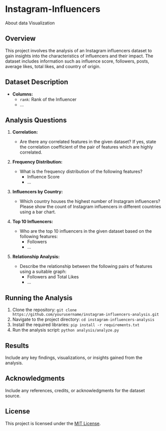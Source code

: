 # Instagram-Influencers
About data Visualization
## Overview

This project involves the analysis of an Instagram influencers dataset to gain insights into the characteristics of influencers and their impact. The dataset includes information such as influence score, followers, posts, average likes, total likes, and country of origin.

## Dataset Description

- **Columns:**
  - `rank`: Rank of the Influencer
  - ...

## Analysis Questions

1. **Correlation:**
   - Are there any correlated features in the given dataset? If yes, state the correlation coefficient of the pair of features which are highly correlated.

2. **Frequency Distribution:**
   - What is the frequency distribution of the following features?
     - Influence Score
     - ...

3. **Influencers by Country:**
   - Which country houses the highest number of Instagram influencers? Please show the count of Instagram influencers in different countries using a bar chart.

4. **Top 10 Influencers:**
   - Who are the top 10 influencers in the given dataset based on the following features:
     - Followers
     - ...

5. **Relationship Analysis:**
   - Describe the relationship between the following pairs of features using a suitable graph:
     - Followers and Total Likes
     - ...

## Running the Analysis

1. Clone the repository: `git clone https://github.com/yourusername/instagram-influencers-analysis.git`
2. Navigate to the project directory: `cd instagram-influencers-analysis`
3. Install the required libraries: `pip install -r requirements.txt`
4. Run the analysis script: `python analysis/analyze.py`

## Results

Include any key findings, visualizations, or insights gained from the analysis.

## Acknowledgments

Include any references, credits, or acknowledgments for the dataset source.

## License

This project is licensed under the [MIT License](LICENSE).
